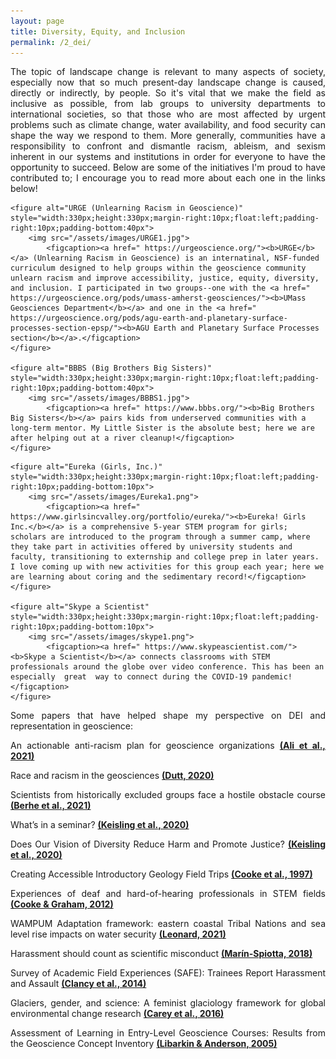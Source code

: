 ```yaml
---
layout: page
title: Diversity, Equity, and Inclusion
permalink: /2_dei/
---
```


<html>
<head>
<style>
</style>
</head>
<body>
	
<p style="text-align:justify">The topic of landscape change is relevant to many aspects of society, especially now that so much present-day landscape change is caused, directly or indirectly, by people. So it's vital that we make the field as inclusive as possible, from lab groups to university departments to international societies, so that those who are most affected by urgent problems such as climate change, water availability, and food security can shape the way  we respond to them. More generally, communities have a responsibility to confront and dismantle racism, ableism, and sexism inherent in our systems and institutions in order for everyone to have the opportunity to succeed. Below are some of the initiatives I'm proud to have contributed to; I encourage you to read more about each one in the links below!
	
	<figure alt="URGE (Unlearning Racism in Geoscience)" style="width:330px;height:330px;margin-right:10px;float:left;padding-right:10px;padding-bottom:40px">
		<img src="/assets/images/URGE1.jpg">
			<figcaption><a href=" https://urgeoscience.org/"><b>URGE</b></a> (Unlearning Racism in Geoscience) is an internatinal, NSF-funded curriculum designed to help groups within the geoscience community unlearn racism and improve accessibility, justice, equity, diversity, and inclusion. I participated in two groups--one with the <a href=" https://urgeoscience.org/pods/umass-amherst-geosciences/"><b>UMass Geosciences Department</b></a> and one in the <a href=" https://urgeoscience.org/pods/agu-earth-and-planetary-surface-processes-section-epsp/"><b>AGU Earth and Planetary Surface Processes section</b></a>.</figcaption>
	</figure>
	
	<figure alt="BBBS (Big Brothers Big Sisters)" style="width:330px;height:330px;margin-right:10px;float:left;padding-right:10px;padding-bottom:40px">
		<img src="/assets/images/BBBS1.jpg">
			<figcaption><a href=" https://www.bbbs.org/"><b>Big Brothers Big Sisters</b></a> pairs kids from underserved communities with a long-term mentor. My Little Sister is the absolute best; here we are after helping out at a river cleanup!</figcaption>
	</figure>
</p>

<p style="text-align:justify">
	
	<figure alt="Eureka (Girls, Inc.)" style="width:330px;height:330px;margin-right:10px;float:left;padding-right:10px;padding-bottom:10px">
		<img src="/assets/images/Eureka1.png">
			<figcaption><a href=" https://www.girlsincvalley.org/portfolio/eureka/"><b>Eureka! Girls Inc.</b></a> is a comprehensive 5-year STEM program for girls; scholars are introduced to the program through a summer camp, where they take part in activities offered by university students and faculty, transitioning to externship and college prep in later years. I love coming up with new activities for this group each year; here we are learning about coring and the sedimentary record!</figcaption>
	</figure>
	
	<figure alt="Skype a Scientist" style="width:330px;height:330px;margin-right:10px;float:left;padding-right:10px;padding-bottom:10px">
		<img src="/assets/images/skype1.png">
			<figcaption><a href=" https://www.skypeascientist.com/"><b>Skype a Scientist</b></a> connects classrooms with STEM professionals around the globe over video conference. This has been an especially  great  way to connect during the COVID-19 pandemic!</figcaption>
	</figure>
	
</p>	

<p style="text-align:justify">Some papers that have helped shape my perspective on DEI and representation in geoscience:
</p>

<p style="text-align:justify">An actionable anti-racism plan for geoscience organizations <a href=" https://www.nature.com/articles/s41467-021-23936-w"><b>(Ali et al., 2021)</b></a>
</p>

<p style="text-align:justify">Race and racism in the geosciences <a href=" https://www.nature.com/articles/s41561-019-0519-z"><b>(Dutt, 2020)</b></a>
</p>

<p style="text-align:justify">Scientists from historically excluded groups face
a hostile obstacle course <a href=" https://www.nature.com/articles/s41561-021-00868-0.pdf"><b>(Berhe et al., 2021) </b></a>
</p>

<p style="text-align:justify">What’s in a seminar? <a href=" https://eos.org/opinions/whats-in-a-seminar"><b>(Keisling et al., 2020)</b></a>
</p>

<p style="text-align:justify">Does Our Vision of Diversity Reduce Harm and Promote Justice? <a href=" https://www.geosociety.org/gsatoday/groundwork/G429GW/GSATG429GW.pdf"><b>(Keisling et al., 2020)</b></a>
</p>

<p style="text-align:justify">Creating Accessible Introductory Geology Field Trips <a href=" https://www.tandfonline.com/doi/pdf/10.5408/1089-9995-45.1.4"><b>(Cooke et al., 1997) </b></a>
</p>

<p style="text-align:justify">Experiences of deaf and hard-of-hearing professionals in STEM fields <a href=" https://www.washington.edu/accesscomputing/sites/default/files/manual-upload/WhitePaper-Final_Gallaudet_Emerging_Sci_2_15_13.pdf"><b>(Cooke & Graham, 2012) </b></a>
</p>

<p style="text-align:justify">WAMPUM Adaptation framework: eastern coastal Tribal Nations and sea level rise impacts on water security <a href=" https://www.tandfonline.com/doi/full/10.1080/17565529.2020.1862739"><b>(Leonard, 2021) </b></a>
</p>

<p style="text-align:justify">Harassment should count as scientific misconduct <a href=" https://www.nature.com/articles/d41586-018-05076-2"><b>(Marín-Spiotta, 2018) </b></a>
</p>

<p style="text-align:justify">Survey of Academic Field Experiences (SAFE): Trainees Report Harassment and Assault <a href=" https://journals.plos.org/plosone/article?id=10.1371/journal.pone.0102172"><b>(Clancy et al., 2014) </b></a>
</p>

<p style="text-align:justify">Glaciers, gender, and science: A feminist glaciology framework for global environmental change research <a href=" https://www.people.iup.edu/rhoch/classpages/thought%20and%20philosophy/Readings/Week7_PostStruct/Prog%20Hum%20Geogr-2016-Carey-0309132515623368.pdf"><b>(Carey et al., 2016) </b></a>
</p>

<p style="text-align:justify">Assessment of Learning in Entry-Level Geoscience Courses: Results from the Geoscience Concept Inventory <a href=" https://www.tandfonline.com/doi/abs/10.5408/1089-9995-53.4.394"><b>(Libarkin & Anderson, 2005) </b></a>
</p>

</body>
</html>